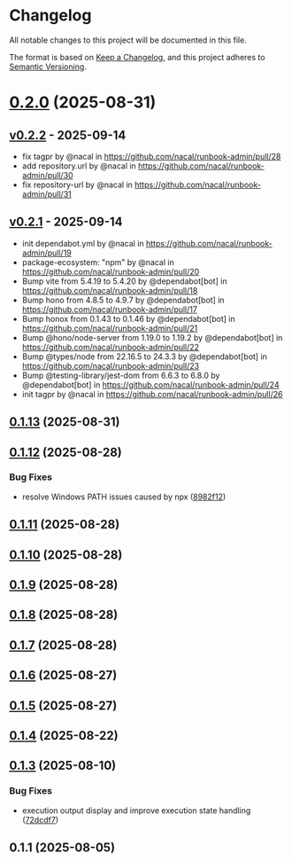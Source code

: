 # Changelog

All notable changes to this project will be documented in this file.

The format is based on [Keep a Changelog](https://keepachangelog.com/en/1.0.0/),
and this project adheres to [Semantic Versioning](https://semver.org/spec/v2.0.0.html).



# [0.2.0](https://github.com/nacal/runbook-admin/compare/v0.1.13...v0.2.0) (2025-08-31)

## [v0.2.2](https://github.com/nacal/runbook-admin/compare/v0.2.1...v0.2.2) - 2025-09-14
- fix tagpr by @nacal in https://github.com/nacal/runbook-admin/pull/28
- add repository.url by @nacal in https://github.com/nacal/runbook-admin/pull/30
- fix repository-url by @nacal in https://github.com/nacal/runbook-admin/pull/31

## [v0.2.1](https://github.com/nacal/runbook-admin/compare/v0.2.0...v0.2.1) - 2025-09-14
- init dependabot.yml by @nacal in https://github.com/nacal/runbook-admin/pull/19
- package-ecosystem: "npm" by @nacal in https://github.com/nacal/runbook-admin/pull/20
- Bump vite from 5.4.19 to 5.4.20 by @dependabot[bot] in https://github.com/nacal/runbook-admin/pull/18
- Bump hono from 4.8.5 to 4.9.7 by @dependabot[bot] in https://github.com/nacal/runbook-admin/pull/17
- Bump honox from 0.1.43 to 0.1.46 by @dependabot[bot] in https://github.com/nacal/runbook-admin/pull/21
- Bump @hono/node-server from 1.19.0 to 1.19.2 by @dependabot[bot] in https://github.com/nacal/runbook-admin/pull/22
- Bump @types/node from 22.16.5 to 24.3.3 by @dependabot[bot] in https://github.com/nacal/runbook-admin/pull/23
- Bump @testing-library/jest-dom from 6.6.3 to 6.8.0 by @dependabot[bot] in https://github.com/nacal/runbook-admin/pull/24
- init tagpr by @nacal in https://github.com/nacal/runbook-admin/pull/26

## [0.1.13](https://github.com/nacal/runbook-admin/compare/v0.1.12...v0.1.13) (2025-08-31)

## [0.1.12](https://github.com/nacal/runbook-admin/compare/v0.1.11...v0.1.12) (2025-08-28)


### Bug Fixes

* resolve Windows PATH issues caused by npx ([8982f12](https://github.com/nacal/runbook-admin/commit/8982f12d951f6a89a4a5e02ccda22944a3e88151))

## [0.1.11](https://github.com/nacal/runbook-admin/compare/v0.1.10...v0.1.11) (2025-08-28)

## [0.1.10](https://github.com/nacal/runbook-admin/compare/v0.1.9...v0.1.10) (2025-08-28)

## [0.1.9](https://github.com/nacal/runbook-admin/compare/v0.1.8...v0.1.9) (2025-08-28)

## [0.1.8](https://github.com/nacal/runbook-admin/compare/v0.1.7...v0.1.8) (2025-08-28)

## [0.1.7](https://github.com/nacal/runbook-admin/compare/v0.1.6...v0.1.7) (2025-08-28)

## [0.1.6](https://github.com/nacal/runbook-admin/compare/v0.1.5...v0.1.6) (2025-08-27)

## [0.1.5](https://github.com/nacal/runbook-admin/compare/v0.1.4...v0.1.5) (2025-08-27)

## [0.1.4](https://github.com/nacal/runbook-admin/compare/v0.1.3...v0.1.4) (2025-08-22)

## [0.1.3](https://github.com/nacal/runbook-admin/compare/v0.1.1...v0.1.3) (2025-08-10)


### Bug Fixes

* execution output display and improve execution state handling ([72dcdf7](https://github.com/nacal/runbook-admin/commit/72dcdf7a1ba8b0f69d39f015473949e9591190bc))

## 0.1.1 (2025-08-05)
